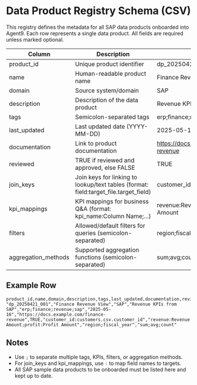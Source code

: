 # Data Product Registry Schema (CSV)

This registry defines the metadata for all SAP data products onboarded into Agent9. Each row represents a single data product. All fields are required unless marked optional.

| Column               | Description                                                                                 | Example                                      |
|----------------------|---------------------------------------------------------------------------------------------|----------------------------------------------|
| product_id           | Unique product identifier                                                                   | dp_20250421_001                              |
| name                 | Human-readable product name                                                                 | Finance Revenue View                         |
| domain               | Source system/domain                                                                        | SAP                                          |
| description          | Description of the data product                                                             | Revenue KPIs from SAP                        |
| tags                 | Semicolon-separated tags                                                                    | erp;finance;revenue;sap                      |
| last_updated         | Last updated date (YYYY-MM-DD)                                                              | 2025-05-16                                   |
| documentation        | Link to product documentation                                                               | https://docs.example.com/finance-revenue     |
| reviewed             | TRUE if reviewed and approved, else FALSE                                                    | TRUE                                         |
| join_keys            | Join keys for linking to lookup/text tables (format: field:target_file.target_field)        | customer_id:customers.csv.customer_id        |
| kpi_mappings         | KPI mappings for business Q&A (format: kpi_name:Column Name;...)                            | revenue:Revenue Amount;profit:Profit Amount  |
| filters              | Allowed/default filters for queries (semicolon-separated)                                    | region;fiscal_year                           |
| aggregation_methods  | Supported aggregation functions (semicolon-separated)                                       | sum;avg;count                                |

## Example Row
```
product_id,name,domain,description,tags,last_updated,documentation,reviewed,join_keys,kpi_mappings,filters,aggregation_methods
"dp_20250421_001","Finance Revenue View","SAP","Revenue KPIs from SAP","erp;finance;revenue;sap","2025-05-16","https://docs.example.com/finance-revenue",TRUE,"customer_id:customers.csv.customer_id","revenue:Revenue Amount;profit:Profit Amount","region;fiscal_year","sum;avg;count"
```

## Notes
- Use `;` to separate multiple tags, KPIs, filters, or aggregation methods.
- For join_keys and kpi_mappings, use `:` to map field names to targets.
- All SAP sample data products to be onboarded must be listed here and kept up to date.
